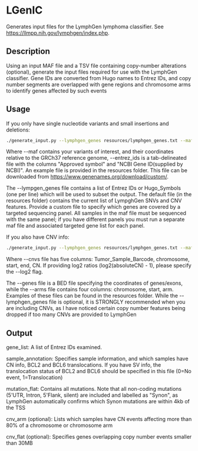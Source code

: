 # LGenIC
Generates input files for the LymphGen lymphoma classifier. See https://llmpp.nih.gov/lymphgen/index.php.

## Description
Using an input MAF file and a TSV file containing copy-number alterations (optional), generate the input files required for use with the LymphGen classifier.
Gene IDs are converted from Hugo names to Entrez IDs, and copy number segments are overlapped with gene regions and chromosome arms to
identify genes affected by such events

## Usage
If you only have single nucleotide variants and small insertions and deletions:
```bash
./generate_input.py --lymphgen_genes resources/lymphgen_genes.txt --maf /path/to/maf/file.maf --entrez_ids resources/hugo2entrez.tsv --outdir /path/to/outdir/
```

Where --maf contains your variants of interest, and their coordinates relative to the GRCh37 reference genome, --entrez_ids is a
tab-delineated file with the columns "Approved symbol" and "NCBI Gene ID(supplied by NCBI)". An example file is provided in the resources folder.
 This file can be downloaded from https://www.genenames.org/download/custom/.

The --lympgen_genes file contains a list of Entrez IDs or Hugo_Symbols (one per line) which will be used to subset the output. The default file (in the resources folder) contains the current list of LympghGen SNVs and CNV features. Provide a custom file to specify which genes are covered by a targeted sequencing panel. All samples in the maf file must be sequenced with the same panel; if you have different panels you must run a separate maf file and associated targeted gene list for each panel. 
 
If you also have CNV info:
```bash
./generate_input.py --lymphgen_genes resources/lymphgen_genes.txt --maf /path/to/maf/file.maf --entrez_ids resources/hugo2entrez.tsv --outdir /path/to/outdir/ --cnvs /path/to/cnvs/file.tsv --genes resources/gene_coordinates.bed6 --arms resources/arm_coordinates.tsv
```

Where --cnvs file has five columns: Tumor_Sample_Barcode, chromosome, start, end, CN. If providing log2 ratios (log2(absoluteCN) - 1), please specify the --log2 flag. 

The --genes file is a BED file specifying the coordinates of genes/exons, while the --arms file contains four columns: chromosome, start, arm. Examples of these files can be found in the resources folder.
While the --lymphgen_genes file is optional, it is STRONGLY recommended when you are including CNVs, as I have noticed certain copy number features being dropped if too many CNVs are provided to LymphGen

## Output
gene_list: A list of Entrez IDs examined. 

sample_annotation: Specifies sample information, and which samples have CN info, BCL2 and BCL6 translocations. If you have SV info, the translocation
status of BCL2 and BCL6 should be specified in this file (0=No event, 1=Translocation)

mutation_flat: Contains all mutations. Note that all non-coding mutations (5'UTR, Intron, 5'Flank, silent) are included and labelled as "Synon", as LymphGen automatically confirms which Synon mutations are within 4kb of the TSS

cnv_arm (optional): Lists which samples have CN events affecting more than 80% of a chromosome or chromosome arm

cnv_flat (optional): Specifies genes overlapping copy number events smaller than 30MB
